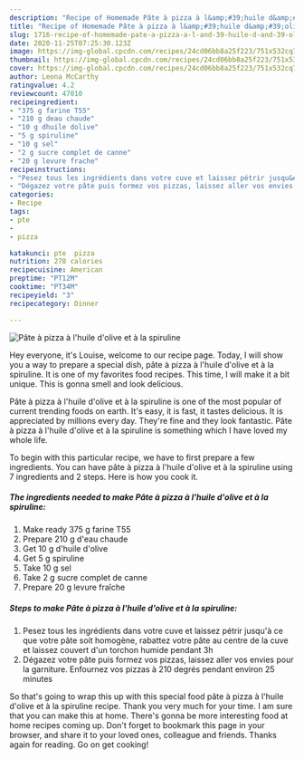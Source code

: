 ```yaml
---
description: "Recipe of Homemade Pâte à pizza à l&amp;#39;huile d&amp;#39;olive et à la spiruline"
title: "Recipe of Homemade Pâte à pizza à l&amp;#39;huile d&amp;#39;olive et à la spiruline"
slug: 1716-recipe-of-homemade-pate-a-pizza-a-l-and-39-huile-d-and-39-olive-et-a-la-spiruline
date: 2020-11-25T07:25:30.123Z
image: https://img-global.cpcdn.com/recipes/24cd06bb8a25f223/751x532cq70/pate-a-pizza-a-lhuile-dolive-et-a-la-spiruline-photo-principale-de-la-recette.jpg
thumbnail: https://img-global.cpcdn.com/recipes/24cd06bb8a25f223/751x532cq70/pate-a-pizza-a-lhuile-dolive-et-a-la-spiruline-photo-principale-de-la-recette.jpg
cover: https://img-global.cpcdn.com/recipes/24cd06bb8a25f223/751x532cq70/pate-a-pizza-a-lhuile-dolive-et-a-la-spiruline-photo-principale-de-la-recette.jpg
author: Leona McCarthy
ratingvalue: 4.2
reviewcount: 47010
recipeingredient:
- "375 g farine T55"
- "210 g deau chaude"
- "10 g dhuile dolive"
- "5 g spiruline"
- "10 g sel"
- "2 g sucre complet de canne"
- "20 g levure frache"
recipeinstructions:
- "Pesez tous les ingrédients dans votre cuve et laissez pétrir jusqu&#39;à ce que votre pâte soit homogène, rabattez votre pâte au centre de la cuve et laissez couvert d&#39;un torchon humide pendant 3h"
- "Dégazez votre pâte puis formez vos pizzas, laissez aller vos envies pour la garniture. Enfournez vos pizzas à 210 degrés pendant environ 25 minutes"
categories:
- Recipe
tags:
- pte
- 
- pizza

katakunci: pte  pizza 
nutrition: 278 calories
recipecuisine: American
preptime: "PT12M"
cooktime: "PT34M"
recipeyield: "3"
recipecategory: Dinner

---
```



![Pâte à pizza à l&#39;huile d&#39;olive et à la spiruline](https://img-global.cpcdn.com/recipes/24cd06bb8a25f223/751x532cq70/pate-a-pizza-a-lhuile-dolive-et-a-la-spiruline-photo-principale-de-la-recette.jpg)

Hey everyone, it's Louise, welcome to our recipe page. Today, I will show you a way to prepare a special dish, pâte à pizza à l&#39;huile d&#39;olive et à la spiruline. It is one of my favorites food recipes. This time, I will make it a bit unique. This is gonna smell and look delicious.

Pâte à pizza à l&#39;huile d&#39;olive et à la spiruline is one of the most popular of current trending foods on earth. It's easy, it is fast, it tastes delicious. It is appreciated by millions every day. They're fine and they look fantastic. Pâte à pizza à l&#39;huile d&#39;olive et à la spiruline is something which I have loved my whole life.




To begin with this particular recipe, we have to first prepare a few ingredients. You can have pâte à pizza à l&#39;huile d&#39;olive et à la spiruline using 7 ingredients and 2 steps. Here is how you cook it.

<!--inarticleads1-->

##### The ingredients needed to make Pâte à pizza à l&#39;huile d&#39;olive et à la spiruline:

1. Make ready 375 g farine T55
1. Prepare 210 g d&#39;eau chaude
1. Get 10 g d&#39;huile d&#39;olive
1. Get 5 g spiruline
1. Take 10 g sel
1. Take 2 g sucre complet de canne
1. Prepare 20 g levure fraîche




<!--inarticleads2-->

##### Steps to make Pâte à pizza à l&#39;huile d&#39;olive et à la spiruline:

1. Pesez tous les ingrédients dans votre cuve et laissez pétrir jusqu&#39;à ce que votre pâte soit homogène, rabattez votre pâte au centre de la cuve et laissez couvert d&#39;un torchon humide pendant 3h
1. Dégazez votre pâte puis formez vos pizzas, laissez aller vos envies pour la garniture. Enfournez vos pizzas à 210 degrés pendant environ 25 minutes




So that's going to wrap this up with this special food pâte à pizza à l&#39;huile d&#39;olive et à la spiruline recipe. Thank you very much for your time. I am sure that you can make this at home. There's gonna be more interesting food at home recipes coming up. Don't forget to bookmark this page in your browser, and share it to your loved ones, colleague and friends. Thanks again for reading. Go on get cooking!
